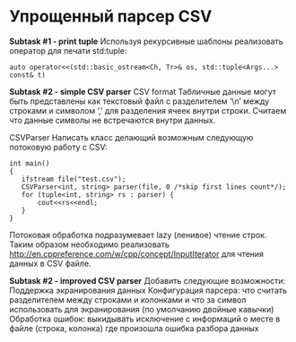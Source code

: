 # Упрощенный парсер CSV

**Subtask #1 - print tuple**
Используя рекурсивные шаблоны реализовать оператор для печати std:tuple:
```
auto operator<<(std::basic_ostream<Ch, Tr>& os, std::tuple<Args...> const& t)
```

**Subtask #2 - simple CSV parser**
CSV format
Табличные данные могут быть представлены как текстовый файл с разделителем ‘\n’ между строками и символом ‘,’ для разделения ячеек внутри строки. Считаем что данные символы не встречаются внутри данных.

CSVParser
Написать класс делающий возможным следующую потоковую работу с CSV:
```
int main()
{
   ifstream file("test.csv");
   CSVParser<int, string> parser(file, 0 /*skip first lines count*/);
   for (tuple<int, string> rs : parser) {
       cout<<rs<<endl;
   }
}
```
Потоковая обработка подразумевает lazy (ленивое) чтение строк. Таким образом необходимо реализовать http://en.cppreference.com/w/cpp/concept/InputIterator для чтения данных в CSV файле.

**Subtask #2 - improved CSV parser**
Добавить следующие возможности:
Поддержка экранирования данных
Конфигурация парсера: что считать разделителем между строками и колонками и что за символ использовать для экранирования (по умолчанию двойные кавычки)
Обработка ошибок: выкидывать исключение с информаций о месте в файле (строка, колонка) где произошла ошибка разбора данных



